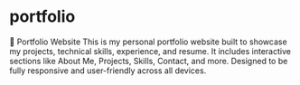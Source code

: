 # portfolio
📁 Portfolio Website This is my personal portfolio website built to showcase my projects, technical skills, experience, and resume. It includes interactive sections like About Me, Projects, Skills, Contact, and more. Designed to be fully responsive and user-friendly across all devices.

